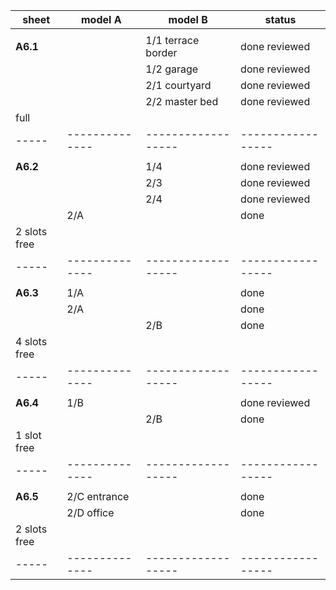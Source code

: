 | sheet | model A        | model B	          | status            |
| ----- | -------------- | ------------------ | ----------------- |
|       |                |                    |                   |
| **A6.1** |                | 1/1 terrace border | done reviewed     |
|       |                | 1/2 garage         | done reviewed     |
|       |                | 2/1 courtyard      | done reviewed     |
|       |                | 2/2 master bed     | done reviewed     |
| full | |  |  |
| ----- | -------------- | ------------------ | ----------------- |
|       |                |                    |                   |
| **A6.2** |                | 1/4                | done reviewed     |
|       |                | 2/3                | done reviewed     |
|       |                | 2/4                | done reviewed     |
|       | 2/A |             | done |
| 2 slots free | |  | |
| ----- | -------------- | ------------------ | ----------------- |
|       |                |                    |                   |
| **A6.3** | 1/A            |                    | done |
|       | 2/A            |                    | done |
|       |                | 2/B                | done              |
| 4 slots free | |  |  |
| ----- | -------------- | ------------------ | ----------------- |
|       |                |                    |                   |
| **A6.4** | 1/B |                 | done reviewed |
|       |                | 2/B                | done              |
| 1 slot free | |  |  |
| ----- | -------------- | ------------------ | ----------------- |
|       |                |                    |                   |
| **A6.5** | 2/C entrance   |                    | done              |
|       | 2/D office     |                    | done              |
| 2 slots free |  | |  |
| ----- | -------------- | ------------------ | ----------------- |